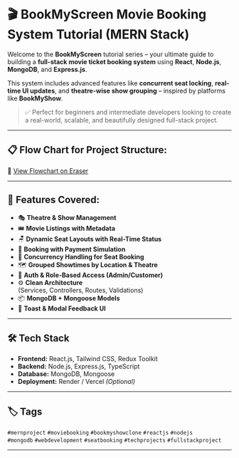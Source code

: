# 🎬 BookMyScreen Movie Booking System Tutorial (MERN Stack)

Welcome to the **BookMyScreen** tutorial series – your ultimate guide to building a **full-stack movie ticket booking system** using **React**, **Node.js**, **MongoDB**, and **Express.js**.

This system includes advanced features like **concurrent seat locking**, **real-time UI updates**, and **theatre-wise show grouping** – inspired by platforms like **BookMyShow**.

> ✅ Perfect for beginners and intermediate developers looking to create a real-world, scalable, and beautifully designed full-stack project.

---




## 📋 Flow Chart for Project Structure:
🔗 [View Flowchart on Eraser](https://app.eraser.io/workspace/kVaH7d9rIdoOgqli1DRR?origin=share)

---

## 🚀 Features Covered:

- 🎭 **Theatre & Show Management**
- 🎟️ **Movie Listings with Metadata**
- 🪑 **Dynamic Seat Layouts with Real-Time Status**
- 🧾 **Booking with Payment Simulation**
- 🧮 **Concurrency Handling for Seat Booking**
- 🗺️ **Grouped Showtimes by Location & Theatre**
- 🔐 **Auth & Role-Based Access (Admin/Customer)**
- ⚙️ **Clean Architecture**  
  (Services, Controllers, Routes, Validations)
- 📦 **MongoDB + Mongoose Models**
- 💬 **Toast & Modal Feedback UI**

---

## 🛠️ Tech Stack

- **Frontend:** React.js, Tailwind CSS, Redux Toolkit
- **Backend:** Node.js, Express.js, TypeScript
- **Database:** MongoDB, Mongoose
- **Deployment:** Render / Vercel *(Optional)*

---


## 🏷️ Tags

`#mernproject` `#moviebooking` `#bookmyshowclone` `#reactjs` `#nodejs`  
`#mongodb` `#webdevelopment` `#seatbooking` `#techprojects` `#fullstackproject`

---
